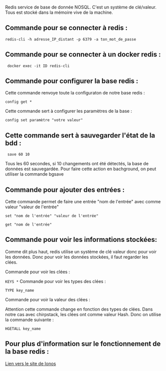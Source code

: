 Redis service de base de donnée NOSQL. C'est un système de clé/valeur. Tous est stocké dans la mémoire vive de la machine.

## Commande pour se connecter à redis : 

``` redis-cli -h adresse_IP_distant -p 6379 -a ton_mot_de_passe ```

## Commande pour se connecter à un docker redis : 

``` docker exec -it ID redis-cli```

## Commande pour configurer la base redis :

Cette commande renvoye toute la configuraton de notre base redis :

 ```config get * ```

Cette commande sert à configurer les paramètres de la base :

```config set paramètre "votre valeur"```

## Cette commande sert à sauvegarder l'état de la bdd :

``` save 60 10```

Tous les 60 secondes, si 10 changements ont été détectés, la base de données est sauvegardée.
Pour faire cette action en bachground, on peut utiliser la commande bgsave

## Commande pour ajouter des entrées : 

Cette commande permet de faire une entrée "nom de l'entrée" avec comme valeur "valeur de l'entrée"

``` set "nom de l'entrée" "valeur de l'entrée" ```

``` get "nom de l'entrée" ```


## Commande pour voir les informations stockées:

Comme dit plus haut, redis utilise un système de clé valeur donc pour voir les données. Donc pour voir les données stockées, il faut regarder les clées.

Commande pour voir les clées :

```KEYS *```
Commande pour voir les types des clées :

```TYPE key_name```

Commande pour voir la valeur des clées :

Attention cette commande change en fonction des types de clées. Dans notre cas avec chirpstack, les clées ont comme valeur Hash. Donc on utilise la commande suivante :

```HGETALL key_name```





## Pour plus d'information sur le fonctionnement de la base redis :

[Lien vers le site de Ionos](https://www.ionos.fr/digitalguide/hebergement/aspects-techniques/redis-tutoriel/)

